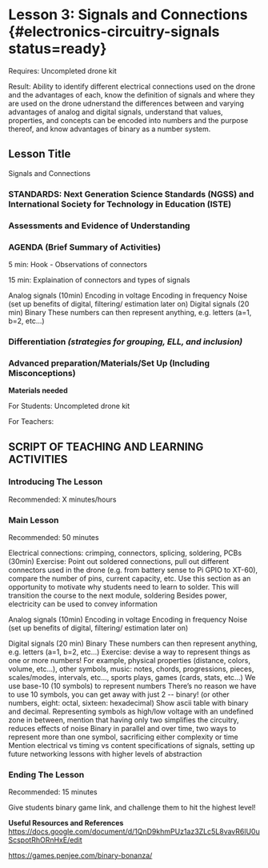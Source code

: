 # Lesson 3: Signals and Connections {#electronics-circuitry-signals status=ready}

<div class='requirements' markdown='1'>

Requires: Uncompleted drone kit

Result: Ability to identify different electrical connections used on the drone and the advantages of each, know the definition of signals and where they are used on the drone
udnerstand the differences between and varying advantages of analog and digital signals, understand that values, properties, and concepts can be encoded into numbers and the purpose thereof, and know advantages of binary as a number system.


</div>

## Lesson Title
Signals and Connections

### STANDARDS: Next Generation Science Standards (NGSS) and International Society for Technology in Education (ISTE)



### Assessments and Evidence of Understanding


### AGENDA (Brief Summary of Activities)

5 min: Hook - Observations of connectors

15 min: Explaination of connectors and types of signals

Analog signals (10min)
Encoding in voltage
Encoding in frequency
Noise (set up benefits of digital, filtering/ estimation later on)
Digital signals (20 min)
Binary
These numbers can then represent anything, e.g. letters (a=1, b=2, etc...)








### Differentiation _(strategies for grouping, ELL, and inclusion)_


### Advanced preparation/Materials/Set Up (Including Misconceptions)

**Materials needed**

For Students: Uncompleted drone kit

For Teachers:


## SCRIPT OF TEACHING AND LEARNING ACTIVITIES


### Introducing The Lesson

Recommended: X minutes/hours


### Main Lesson

Recommended: 50 minutes

Electrical connections: crimping, connectors, splicing, soldering, PCBs (30min)
Exercise: Point out soldered connections, pull out different connectors used in the drone (e.g. from battery sense to Pi GPIO to XT-60), compare the number of pins, current capacity, etc.
Use this section as an opportunity to motivate why students need to learn to solder. This will transition the course to the next module, soldering
Besides power, electricity can be used to convey information

Analog signals (10min)
Encoding in voltage
Encoding in frequency
Noise (set up benefits of digital, filtering/ estimation later on)

Digital signals (20 min)
Binary
These numbers can then represent anything, e.g. letters (a=1, b=2, etc...)
Exercise: devise a way to represent things as one or more numbers! For example, physical properties (distance, colors, volume, etc...), other symbols, music: notes, chords, progressions, pieces, scales/modes,  intervals, etc…, sports plays, games (cards, stats, etc...)
We use base-10 (10 symbols) to represent numbers
There’s no reason we have to use 10 symbols, you can get away with just 2 -- binary! (or other numbers, eight: octal, sixteen: hexadecimal) Show ascii table with binary and decimal.
Representing symbols as high/low voltage with an undefined zone in between, mention that having only two simplifies the circuitry, reduces effects of noise
Binary in parallel and over time, two ways to represent more than one symbol, sacrificing either complexity or time
Mention electrical vs timing vs content specifications of signals, setting up future networking lessons with higher levels of abstraction


### Ending The Lesson

Recommended: 15 minutes

Give students binary game link, and challenge them to hit the highest level! 

**Useful Resources and References**
https://docs.google.com/document/d/1QnD9khmPUz1az3ZLc5L8vavR6lU0uScspotRhORnHxE/edit

https://games.penjee.com/binary-bonanza/
